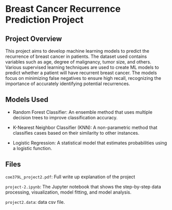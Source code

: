 # Breast Cancer Recurrence Prediction Project

## Project Overview

This project aims to develop machine learning models to predict the recurrence of breast cancer in patients. The dataset used contains variables such as age, degree of malignancy, tumor size, and others. Various supervised learning techniques are used to create ML models to predict whether a patient will have recurrent breast cancer. The models focus on minimizing false negatives to ensure high recall, recognizing the  importance of accurately identifying potential recurrences.

## Models Used

- Random Forest Classifier: An ensemble method that uses multiple decision trees to improve classification accuracy.

- K-Nearest Neighbor Classifier (KNN): A non-parametric method that classifies cases based on their similarity to other instances.

- Logistic Regression: A statistical model that estimates probabilities using a logistic function.

## Files

`coe379L_project2.pdf`: Full write up explanation of the project

`project-2.ipynb`: The Jupyter notebook that shows the step-by-step data processing, visualization, model fitting, and model analysis.

`project2.data`: data csv file. 